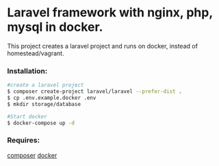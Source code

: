 # Laravel framework with nginx, php, mysql in docker.

This project creates a laravel project and runs on docker, instead of homestead/vagrant.

### Installation:

``` bash
#create a laravel project
$ composer create-project laravel/laravel --prefer-dist .
$ cp .env.example.docker .env
$ mkdir storage/database

#Start docker
$ docker-compose up -d
```

### Requires:
[composer](https://getcomposer.org/download/)
[docker](https://docs.docker.com/engine/installation/)

